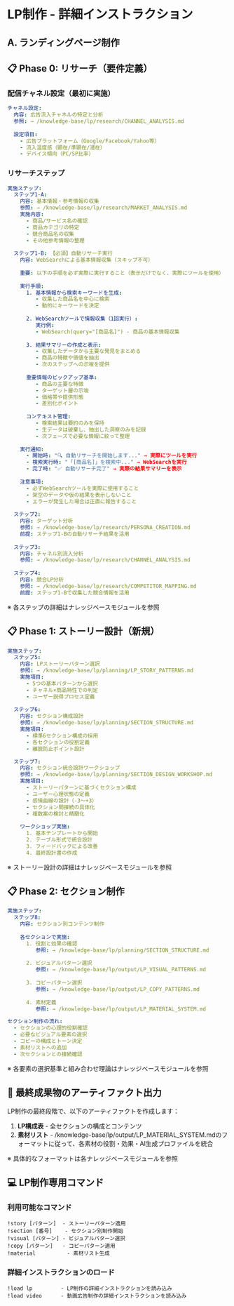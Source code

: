 # LP制作 - 詳細インストラクション

## A. ランディングページ制作

## 📋 Phase 0: リサーチ（要件定義）

### 配信チャネル設定（最初に実施）
```yaml
チャネル設定:
  内容: 広告流入チャネルの特定と分析
  参照: → /knowledge-base/lp/research/CHANNEL_ANALYSIS.md
  
  設定項目:
    - 広告プラットフォーム（Google/Facebook/Yahoo等）
    - 流入温度感（顕在/準顕在/潜在）
    - デバイス傾向（PC/SP比率）
```

### リサーチステップ
```yaml
実施ステップ:
  ステップ1-A: 
    内容: 基本情報・参考情報の収集
    参照: → /knowledge-base/lp/research/MARKET_ANALYSIS.md
    実施内容:
      - 商品/サービス名の確認
      - 商品カテゴリの特定
      - 競合商品名の収集
      - その他参考情報の整理
    
  ステップ1-B: 【必須】自動リサーチ実行
    内容: WebSearchによる基本情報収集（スキップ不可）
    
    重要: 以下の手順を必ず実際に実行すること（表示だけでなく、実際にツールを使用）
    
    実行手順:
      1. 基本情報から検索キーワードを生成:
         - 収集した商品名を中心に検索
         - 動的にキーワードを決定
      
      2. WebSearchツールで情報収集（1回実行）:
         実行例:
         - WebSearch(query="[商品名]") - 商品の基本情報収集
      
      3. 結果サマリーの作成と表示:
         - 収集したデータから主要な発見をまとめる
         - 商品の特徴や価値を抽出
         - 次のステップへの示唆を提供
      
      重要情報のピックアップ基準:
         - 商品の主要な特徴
         - ターゲット層の示唆
         - 価格帯や提供形態
         - 差別化ポイント
      
      コンテキスト管理:
         - 検索結果は要約のみを保持
         - 生データは破棄し、抽出した洞察のみを記録
         - 次フェーズで必要な情報に絞って整理
    
    実行通知:
      - 開始時: "🔍 自動リサーチを開始します..." → 実際にツールを実行
      - 検索実行時: "「[商品名]」を検索中..." → WebSearchを実行
      - 完了時: "✅ 自動リサーチ完了" → 実際の結果サマリーを表示
    
    注意事項:
      - 必ずWebSearchツールを実際に使用すること
      - 架空のデータや仮の結果を表示しないこと
      - エラーが発生した場合は正直に報告すること
    
  ステップ2:
    内容: ターゲット分析
    参照: → /knowledge-base/lp/research/PERSONA_CREATION.md
    前提: ステップ1-Bの自動リサーチ結果を活用
    
  ステップ3:
    内容: チャネル別流入分析
    参照: → /knowledge-base/lp/research/CHANNEL_ANALYSIS.md
    
  ステップ4:
    内容: 競合LP分析
    参照: → /knowledge-base/lp/research/COMPETITOR_MAPPING.md
    前提: ステップ1-Bで収集した競合情報を活用
```

※ 各ステップの詳細はナレッジベースモジュールを参照

## 📋 Phase 1: ストーリー設計（新規）

```yaml
実施ステップ:
  ステップ5:
    内容: LPストーリーパターン選択
    参照: → /knowledge-base/lp/planning/LP_STORY_PATTERNS.md
    実施項目:
      - 5つの基本パターンから選択
      - チャネル×商品特性での判定
      - ユーザー説得プロセス定義
    
  ステップ6:
    内容: セクション構成設計
    参照: → /knowledge-base/lp/planning/SECTION_STRUCTURE.md
    実施項目:
      - 標準6セクション構成の採用
      - 各セクションの役割定義
      - 離脱防止ポイント設計

  ステップ7:
    内容: セクション統合設計ワークショップ
    参照: → /knowledge-base/lp/planning/SECTION_DESIGN_WORKSHOP.md
    実施項目:
      - ストーリーパターンに基づくセクション構成
      - ユーザー心理状態の定義
      - 感情曲線の設計（-3〜+3）
      - セクション間接続の具体化
      - 複数案の検討と精緻化
    
    ワークショップ実施:
      1. 基本テンプレートから開始
      2. テーブル形式で統合設計
      3. フィードバックによる改善
      4. 最終設計書の作成
```

※ ストーリー設計の詳細はナレッジベースモジュールを参照

## 📋 Phase 2: セクション制作

```yaml
実施ステップ:
  ステップ8:
    内容: セクション別コンテンツ制作
    
    各セクションで実施:
      1. 役割と効果の確認
         参照: → /knowledge-base/lp/planning/SECTION_STRUCTURE.md
         
      2. ビジュアルパターン選択
         参照: → /knowledge-base/lp/output/LP_VISUAL_PATTERNS.md
         
      3. コピーパターン選択
         参照: → /knowledge-base/lp/output/LP_COPY_PATTERNS.md
         
      4. 素材定義
         参照: → /knowledge-base/lp/output/LP_MATERIAL_SYSTEM.md

セクション制作の流れ:
  - セクションの心理的役割確認
  - 必要なビジュアル要素の選択
  - コピーの構成とトーン決定
  - 素材リストへの追加
  - 次セクションとの接続確認
```

※ 各要素の選択基準と組み合わせ理論はナレッジベースモジュールを参照

## 📝 最終成果物のアーティファクト出力

LP制作の最終段階で、以下のアーティファクトを作成します：

1. **LP構成表** - 全セクションの構成とコンテンツ
2. **素材リスト** - /knowledge-base/lp/output/LP_MATERIAL_SYSTEM.mdのフォーマットに従って、各素材の役割・効果・AI生成プロファイルを統合

※ 具体的なフォーマットは各ナレッジベースモジュールを参照

## 💻 LP制作専用コマンド

### 利用可能なコマンド
```
!story [パターン]  - ストーリーパターン適用
!section [番号]    - セクション別制作開始
!visual [パターン] - ビジュアルパターン選択
!copy [パターン]   - コピーパターン適用
!material          - 素材リスト生成
```

### 詳細インストラクションのロード
```
!load lp         - LP制作の詳細インストラクションを読み込み
!load video      - 動画広告制作の詳細インストラクションを読み込み
```